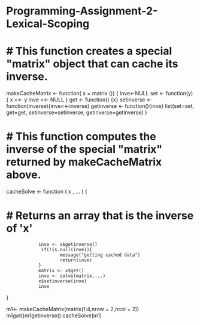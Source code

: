 # Programming-Assignment-2-Lexical-Scoping

# # This function creates a special "matrix" object that can cache its inverse.
makeCacheMatrix  <-  function( x  =  matrix ()) {
                 inve<-NULL
                 set <- function(y) {
                                 x <<- y
                                 inve <<- NULL
                         }
                 get <- function() {x}
                 setinverse <- function(inverse){inve<<-inverse}
                 getinverse <- function(){inve}
                 list(set=set, get=get,
                      setinverse=setinverse, 
                      getinverse=getinverse)
}

 # # This function computes the inverse of the special "matrix" returned by makeCacheMatrix above.           
cacheSolve  <- function ( x , ... ) {
  # # Returns an array that is the inverse of 'x'
                inve <- x$getinverse()
                 if(!is.null(inve)){
                        message("getting cached data")
                        return(inve)
                }
                matrix <- x$get()
                inve <- solve(matrix,...)
                x$setinverse(inve)
                inve
}

m1<- makeCacheMatrix(matrix(1:4,nrow = 2,ncol = 2))
m1$get()
m1$getinverse()
cacheSolve(m1)

